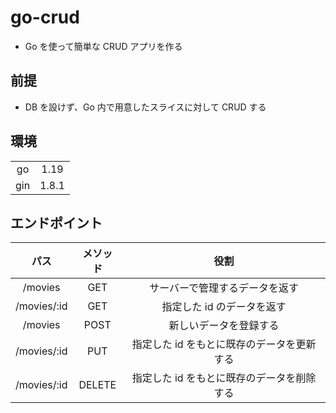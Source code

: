 # go-crud

- Go を使って簡単な CRUD アプリを作る

## 前提

- DB を設けず、Go 内で用意したスライスに対して CRUD する

## 環境

|     |       |
| :-: | :---: |
| go  | 1.19  |
| gin | 1.8.1 |

## エンドポイント

|    パス     | メソッド |                    役割                    |
| :---------: | :------: | :----------------------------------------: |
|   /movies   |   GET    |       サーバーで管理するデータを返す       |
| /movies/:id |   GET    |         指定した id のデータを返す         |
|   /movies   |   POST   |           新しいデータを登録する           |
| /movies/:id |   PUT    | 指定した id をもとに既存のデータを更新する |
| /movies/:id |  DELETE  | 指定した id をもとに既存のデータを削除する |
